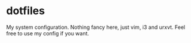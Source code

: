 dotfiles
========

My system configuration. Nothing fancy here, just vim, i3 and urxvt. Feel free to use my config if you want.
